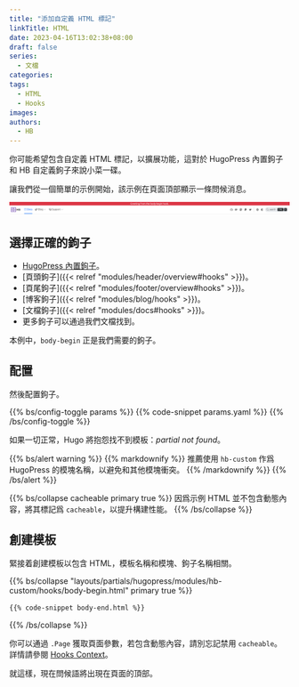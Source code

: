```yaml
---
title: "添加自定義 HTML 標記"
linkTitle: HTML
date: 2023-04-16T13:02:38+08:00
draft: false
series:
  - 文檔
categories:
tags:
  - HTML
  - Hooks
images:
authors:
  - HB
---
```


你可能希望包含自定義 HTML 標記，以擴展功能，這對於 HugoPress 內置鉤子和 HB 自定義鉤子來說小菜一碟。

<!--more-->

讓我們從一個簡單的示例開始，該示例在頁面頂部顯示一條問候消息。

![example](example.png)

## 選擇正確的鉤子

- [HugoPress 內置鉤子](https://hugomods.com/en/docs/hugopress/#hooks)。
- [頁頭鉤子]({{< relref "modules/header/overview#hooks" >}})。
- [頁尾鉤子]({{< relref "modules/footer/overview#hooks" >}})。
- [博客鉤子]({{< relref "modules/blog/hooks" >}})。
- [文檔鉤子]({{< relref "modules/docs#hooks" >}})。
- 更多鉤子可以通過我們文檔找到。

本例中，`body-begin` 正是我們需要的鉤子。

## 配置

然後配置鉤子。

{{% bs/config-toggle params %}}
{{% code-snippet params.yaml %}}
{{% /bs/config-toggle %}}

如果一切正常，Hugo 將抱怨找不到模板：_partial not found_。

{{% bs/alert warning %}}
{{% markdownify %}}
推薦使用 `hb-custom` 作爲 HugoPress 的模塊名稱，以避免和其他模塊衝突。
{{% /markdownify %}}
{{% /bs/alert %}}

{{% bs/collapse cacheable primary true %}}
因爲示例 HTML 並不包含動態內容，將其標記爲 `cacheable`，以提升構建性能。
{{% /bs/collapse %}}

## 創建模板

緊接着創建模板以包含 HTML，模板名稱和模塊、鉤子名稱相關。

{{% bs/collapse "layouts/partials/hugopress/modules/hb-custom/hooks/body-begin.html" primary true %}}
```html
{{% code-snippet body-end.html %}}
```
{{% /bs/collapse %}}

你可以通過 `.Page` 獲取頁面參數，若包含動態內容，請別忘記禁用 `cacheable`。
詳情請參閱 [Hooks Context](https://hugomods.com/en/docs/hugopress/#hooks-context)。

就這樣，現在問候語將出現在頁面的頂部。
